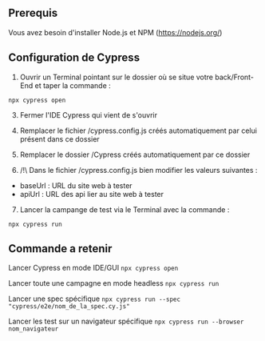 ## Prerequis

Vous avez besoin d'installer Node.js et NPM (https://nodejs.org/)

## Configuration de Cypress

1. Ouvrir un Terminal pointant sur le dossier où se situe votre back/Front-End et taper la commande :
   
`npx cypress open`

3. Fermer l'IDE Cypress qui vient de s'ouvrir

4. Remplacer le fichier  /cypress.config.js créés automatiquement par celui présent dans ce dossier

5. Remplacer le dossier /Cypress créés automatiquement par ce dossier

6. /!\ Dans le fichier /cypress.config.js bien modifier les valeurs suivantes :

- baseUrl : URL du site web à tester
- apiUrl : URL des api lier au site web à tester
  
7. Lancer la campange de test via le Terminal avec la commande :
   
`npx cypress run`

## Commande a retenir 

Lancer Cypress en mode IDE/GUI
`npx cypress open`

Lancer toute une campagne en mode headless
`npx cypress run`

Lancer une spec spécifique 
`npx cypress run --spec "cypress/e2e/nom_de_la_spec.cy.js"`

Lancer les test sur un navigateur spécifique
`npx cypress run --browser nom_navigateur`

